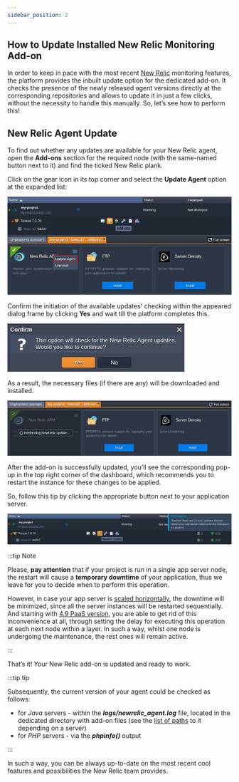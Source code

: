 ```yaml
---
sidebar_position: 2
---
```


## How to Update Installed New Relic Monitoring Add-on

In order to keep in pace with the most recent [New Relic](https://cloudmydc.com/) monitoring features, the platform provides the inbuilt update option for the dedicated add-on. It checks the presence of the newly released agent versions directly at the corresponding repositories and allows to update it in just a few clicks, without the necessity to handle this manually. So, let’s see how to perform this!

## New Relic Agent Update

To find out whether any updates are available for your New Relic agent, open the **Add-ons** section for the required node (with the same-named button next to it) and find the ticked New Relic plank.

Click on the gear icon in its top corner and select the **Update Agent** option at the expanded list:

<div style={{
    display:'flex',
    justifyContent: 'center',
    margin: '0 0 1rem 0'
}}>

![Locale Dropdown](./img/NewRelicUpdate/01.png)

</div>

Confirm the initiation of the available updates' checking within the appeared dialog frame by clicking **Yes** and wait till the platform completes this.

<div style={{
    display:'flex',
    justifyContent: 'center',
    margin: '0 0 1rem 0'
}}>

![Locale Dropdown](./img/NewRelicUpdate/02.png)

</div>

As a result, the necessary files (if there are any) will be downloaded and installed.

<div style={{
    display:'flex',
    justifyContent: 'center',
    margin: '0 0 1rem 0'
}}>

![Locale Dropdown](./img/NewRelicUpdate/03.png)

</div>

After the add-on is successfully updated, you’ll see the corresponding pop-up in the top right corner of the dashboard, which recommends you to restart the instance for these changes to be applied.

So, follow this tip by clicking the appropriate button next to your application server.

<div style={{
    display:'flex',
    justifyContent: 'center',
    margin: '0 0 1rem 0'
}}>

![Locale Dropdown](./img/NewRelicUpdate/04.png)

</div>

:::tip Note

Please, **pay attention** that if your project is run in a single app server node, the restart will cause a **temporary downtime** of your application, thus we leave for you to decide when to perform this operation.

However, in case your app server is [scaled horizontally](https://cloudmydc.com/), the downtime will be minimized, since all the server instances will be restarted sequentially. And starting with [4.9 PaaS version](https://cloudmydc.com/), you are able to get rid of this inconvenience at all, through setting the delay for executing this operation at each next node within a layer. In such a way, whilst one node is undergoing the maintenance, the rest ones will remain active.

:::

That’s it! Your New Relic add-on is updated and ready to work.

:::tip tip

Subsequently, the current version of your agent could be checked as follows:

- for _Java_ servers - within the **_logs/newrelic_agent.log_** file, located in the dedicated directory with add-on files (see the [list of paths](https://cloudmydc.com/) to it depending on a server)
- for _PHP_ servers - via the **_phpinfo()_** output

:::

In such a way, you can be always up-to-date on the most recent cool features and possibilities the New Relic team provides.

